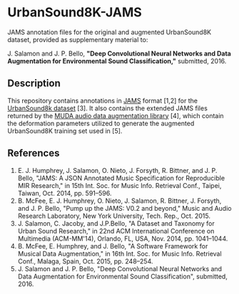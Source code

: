 # UrbanSound8K-JAMS
JAMS annotation files for the original and augmented UrbanSound8K dataset, provided as supplementary material to:

J. Salamon and J. P. Bello, **"Deep Convolutional Neural Networks and Data Augmentation for Environmental Sound Classification,"** submitted, 2016.

## Description
This repository contains annotations in [JAMS](github.com/marl/jams/) format [1,2] for the [UrbanSound8k dataset](https://serv.cusp.nyu.edu/projects/urbansounddataset/index.html) [3]. It also contains the extended JAMS files returned by the [MUDA audio data augmentation library](https://github.com/bmcfee/muda) [4], which contain the deformation parameters utilized to generate the augmented UrbanSound8K training set used in [5].

## References
1. E. J. Humphrey, J. Salamon, O. Nieto, J. Forsyth, R. Bittner, and J. P. Bello, "JAMS: A JSON Annotated Music Specification for Reproducible MIR Research," in 15th Int. Soc. for Music Info. Retrieval Conf., Taipei, Taiwan, Oct. 2014, pp. 591–596.
2. B. McFee, E. J. Humphrey, O. Nieto, J. Salamon, R. Bittner, J. Forsyth, and J. P. Bello, "Pump up the JAMS: V0.2 and beyond," Music and Audio Research Laboratory, New York University, Tech. Rep., Oct. 2015.
3. J. Salamon, C. Jacoby, and J.P.Bello, "A Dataset and Taxonomy for Urban Sound Research," in 22nd ACM International Conference on Multimedia (ACM-MM'14), Orlando, FL, USA, Nov. 2014, pp. 1041–1044.
4. B. McFee, E. Humphrey, and J. Bello, "A Software Framework for Musical Data Augmentation," in 16th Int. Soc. for Music Info. Retrieval Conf., Malaga, Spain, Oct. 2015, pp. 248–254.
5. J. Salamon and J. P. Bello, "Deep Convolutional Neural Networks and Data Augmentation for Environmental Sound Classification", submitted, 2016.
